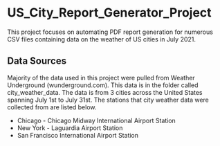 # US_City_Report_Generator_Project
This project focuses on automating PDF report generation for numerous CSV files containing data on the weather of US cities in July 2021.

## Data Sources
Majority of the data used in this project were pulled from Weather Underground (wunderground.com). This data is in the folder called city_weather_data. The data is from 3 cities across the United States spanning July 1st to July 31st. The stations that city weather data were collected from are listed below.
* Chicago - Chicago Midway International Airport Station
* New York - Laguardia Airport Station
* San Francisco International Airport Station
